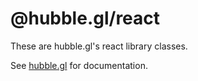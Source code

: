 # @hubble.gl/react

These are hubble.gl's react library classes.

See [hubble.gl](https://uber.github.io/hubble.gl) for documentation.